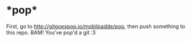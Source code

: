 # \*pop\*

First, go to http://gitgoespop.io/mobilpadde/pop, then push something to this repo. BAM! You've pop'd a git :3